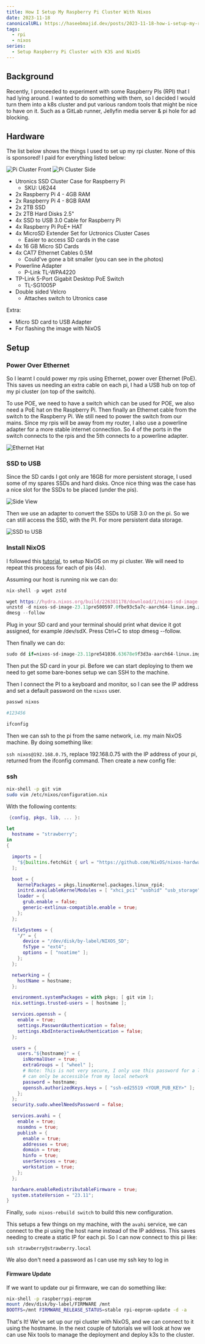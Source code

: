 ```yaml
---
title: How I Setup My Raspberry Pi Cluster With Nixos
date: 2023-11-18
canonicalURL: https://haseebmajid.dev/posts/2023-11-18-how-i-setup-my-raspberry-pi-cluster-with-nixos
tags:
  - rpi
  - nixos
series:
  - Setup Raspberry Pi Cluster with K3S and NixOS
---
```


## Background

Recently, I proceeded to experiment with some Raspberry PIs (RPI) that I had lying around. I wanted to do something
with them, so I decided I would turn them into a k8s cluster and put various random tools that might be nice to have
on it. Such as a GitLab runner, Jellyfin media server & pi hole for ad blocking.

## Hardware

The list below shows the things I used to set up my rpi cluster. None of this is sponsored! I paid for everything
listed below:

![Pi Cluster Front](images/pi-cluster-front.jpeg)
![Pi Cluster Side](images/pi-cluster-side.jpeg)

- Utronics SSD Cluster Case for Raspberry Pi
  - SKU: U6244
- 2x Raspberry Pi 4 - 4GB RAM
- 2x Raspberry Pi 4 - 8GB RAM
- 2x 2TB SSD
- 2x 2TB Hard Disks 2.5"
- 4x SSD to USB 3.0 Cable for Raspberry Pi
- 4x Raspberry Pi PoE+ HAT
- 4x MicroSD Extender Set for Uctronics Cluster Cases
  - Easier to access SD cards in the case
- 4x 16 GB Micro SD Cards
- 4x CAT7 Ethernet Cables 0.5M
  - Could've gone a bit smaller (you can see in the photos)
- Powerline Adapter 
  - P-Link TL-WPA4220
- TP-Link 5-Port Gigabit Desktop PoE Switch
  - TL-SG1005P
- Double sided Velcro
  - Attaches switch to Utronics case

 Extra:
 - Micro SD card to USB Adapter
  - For flashing the image with NixOS

## Setup

### Power Over Ethernet

So I learnt I could power my rpis using Ethernet, power over Ethernet (PoE). This saves us needing an extra cable on each
pi, I had a USB hub on top of my pi cluster (on top of the switch).

To use POE, we need to have a switch which can be used for POE, we also need a PoE hat on the Raspberry Pi. Then finally
an Ethernet cable from the switch to the Raspberry Pi. We still need to power the switch from our mains. Since my rpis
will be away from my router, I also use a powerline adapter for a more stable internet connection. So 4 of the ports
in the switch connects to the rpis and the 5th connects to a powerline adapter.

![Ethernet Hat](images/ethernet-hat.jpeg)

### SSD to USB

Since the SD cards I got only are 16GB for more persistent storage, I used some of my spares SSDs and hard disks.
Once nice thing was the case has a nice slot for the SSDs to be placed (under the pis). 

![Side View](images/side-view.jpeg)

Then we use an adapter to convert the SSDs to USB 3.0 on the pi. So we can still access the SSD, with the PI. For
more persistent data storage.

![SSD to USB](images/ssd-to-usb.jpeg)

### Install NixOS

I followed this [tutorial](https://nix.dev/tutorials/nixos/installing-nixos-on-a-raspberry-pi), to setup NixOS on
my pi cluster. We will need to repeat this process for each of pis (4x).

Assuming our host is running nix we can do:

```nix
nix-shell -p wget zstd

wget https://hydra.nixos.org/build/226381178/download/1/nixos-sd-image-23.11pre541036.63678e9f3d3a-aarch64-linux.img.zst
unzstd -d nixos-sd-image-23.11pre500597.0fbe93c5a7c-aarch64-linux.img.zst
dmesg --follow
```

Plug in your SD card and your terminal should print what device it got assigned, for example /dev/sdX.
Press Ctrl+C to stop dmesg --follow.

Then finally we can do:

```nix
sudo dd if=nixos-sd-image-23.11pre541036.63678e9f3d3a-aarch64-linux.img of=/dev/sda bs=4096 conv=fsync status=progres
```

Then put the SD card in your pi. Before we can start deploying to them
we need to get some bare-bones setup we can SSH to the machine.

Then I connect the PI to a keyboard and monitor, so I can see the IP address and set a default password on the `nixos`
user. 

```nix
passwd nixos

#123456

ifconfig
```

Then we can ssh to the pi from the same network, i.e. my main NixOS machine. By doing something like:

`ssh nixos@192.168.0.75`, replace 192.168.0.75 with the IP address of your pi, returned from the ifconfig command.
Then create a new config file:

### ssh

```bash
nix-shell -p git vim
sudo vim /etc/nixos/configuration.nix
```

With the following contents:

```nix
 {config, pkgs, lib, ... }:

let
  hostname = "strawberry";
in
{

  imports = [
    "${builtins.fetchGit { url = "https://github.com/NixOS/nixos-hardware.git"; }}/raspberry-pi/4"
  ];

  boot = {
    kernelPackages = pkgs.linuxKernel.packages.linux_rpi4;
    initrd.availableKernelModules = [ "xhci_pci" "usbhid" "usb_storage" ];
    loader = {
      grub.enable = false;
      generic-extlinux-compatible.enable = true;
    };
  };

  fileSystems = {
    "/" = {
      device = "/dev/disk/by-label/NIXOS_SD";
      fsType = "ext4";
      options = [ "noatime" ];
    };
  };

  networking = {
    hostName = hostname;
  };

  environment.systemPackages = with pkgs; [ git vim ];
  nix.settings.trusted-users = [ hostname ];

  services.openssh = {
    enable = true;
    settings.PasswordAuthentication = false;
    settings.KbdInteractiveAuthentication = false;
  };

  users = {
    users."${hostname}" = {
      isNormalUser = true;
      extraGroups = [ "wheel" ];
      # Note: This is not very secure, I only use this password for a little while whilst the PI 
      # can only be accessible from my local network
      password = hostname;
      openssh.authorizedKeys.keys = [ "ssh-ed25519 <YOUR_PUB_KEY>" ];
    };
  };
  security.sudo.wheelNeedsPassword = false;

  services.avahi = {
    enable = true;
    nssmdns = true;
    publish = {
      enable = true;
      addresses = true;
      domain = true;
      hinfo = true;
      userServices = true;
      workstation = true;
    };
  };

  hardware.enableRedistributableFirmware = true;
  system.stateVersion = "23.11";
}
```

Finally, `sudo nixos-rebuild switch` to build this new configuration.

This setups a few things on my machine, with the `avahi` service, we can connect to the pi using the host name instead of
the IP address. This saves needing to create a static IP for each pi. So I can now connect to this pi like:

`ssh strawberry@strawberry.local`

We also don't need a password as I can use my ssh key to log in

#### Firmware Update

If we want to update our pi firmware, we can do something like:

```bash
nix-shell -p raspberrypi-eeprom
mount /dev/disk/by-label/FIRMWARE /mnt
BOOTFS=/mnt FIRMWARE_RELEASE_STATUS=stable rpi-eeprom-update -d -a
```

That's It! We've set up our rpi cluster with NixOS, and we can connect to it using the hostname. In the next couple of
tutorials we will look at how we can use Nix tools to manage the deployment and deploy k3s to the cluster.

